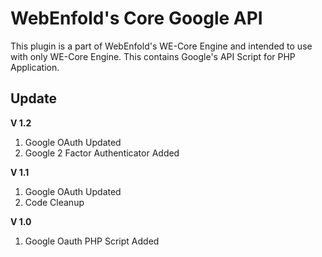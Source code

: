 # WebEnfold's Core Google API
This plugin is a part of WebEnfold's WE-Core Engine and intended to use with only WE-Core Engine. This contains Google's API Script for PHP Application.

## Update
**V 1.2**
1. Google OAuth Updated
2. Google 2 Factor Authenticator Added

**V 1.1**
1. Google OAuth Updated
2. Code Cleanup

**V 1.0**
1. Google Oauth PHP Script Added
